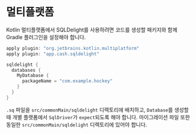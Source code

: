 # 멀티플랫폼

Kotlin 멀티플랫폼에서 SQLDelight를 사용하려면 코드를 생성할 패키지와 함께 Gradle 플러그인을 설정해야 합니다.

```groovy
apply plugin: "org.jetbrains.kotlin.multiplatform"
apply plugin: "app.cash.sqldelight"

sqldelight {
  databases {
    MyDatabase {
      packageName = "com.example.hockey"
    }
  }
}
```

`.sq` 파일을 `src/commonMain/sqldelight` 디렉토리에 배치하고, `Database`를 생성할 때 개별 플랫폼에서 `SqlDriver`가 `expect`되도록 해야 합니다. 마이그레이션 파일 또한 동일한 `src/commonMain/sqldelight` 디렉토리에 있어야 합니다.